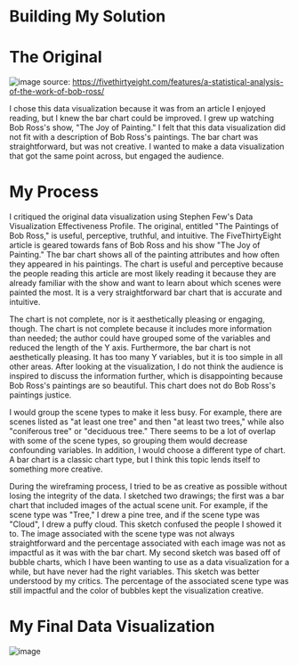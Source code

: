 # Building My Solution

# The Original
![image](https://user-images.githubusercontent.com/54918227/65198428-115ca080-da51-11e9-93ab-e4c51fc20cd6.png)
source: https://fivethirtyeight.com/features/a-statistical-analysis-of-the-work-of-bob-ross/

I chose this data visualization because it was from an article I enjoyed reading, but I knew the bar chart could be improved. I grew up watching Bob Ross's show, "The Joy of Painting." I felt that this data visualization did not fit with a description of Bob Ross's paintings. The bar chart was straightforward, but was not creative. I wanted to make a data visualization that got the same point across, but engaged the audience.


# My Process
I critiqued the original data visualization using Stephen Few's Data Visualization Effectiveness Profile. The original, entitled "The Paintings of Bob Ross," is useful, perceptive, truthful, and intuitive. The FiveThirtyEight article is geared towards fans of Bob Ross and his show "The Joy of Painting." The bar chart shows all of the painting attributes and how often they appeared in his paintings. The chart is useful and perceptive because the people reading this article are most likely reading it because they are already familiar with the show and want to learn about which scenes were painted the most. It is a very straightforward bar chart that is accurate and intuitive. 

The chart is not complete, nor is it aesthetically pleasing or engaging, though. The chart is not complete because it includes more information than needed; the author could have grouped some of the variables and reduced the length of the Y axis. Furthermore, the bar chart is not aesthetically pleasing. It has too many Y variables, but it is too simple in all other areas. After looking at the visualization, I do not think the audience is inspired to discuss the information further, which is disappointing because Bob Ross's paintings are so beautiful. This chart does not do Bob Ross's paintings justice. 

I would group the scene types to make it less busy. For example, there are scenes listed as "at least one tree" and then "at least two trees," while also "coniferous tree" or "deciduous tree." There seems to be a lot of overlap with some of the scene types, so grouping them would decrease confounding variables. In addition, I would choose a different type of chart. A bar chart is a classic chart type, but I think this topic lends itself to something more creative. 

During the wireframing process, I tried to be as creative as possible without losing the integrity of the data. I sketched two drawings; the first was a bar chart that included images of the actual scene unit. For example, if the scene type was "Tree," I drew a pine tree, and if the scene type was "Cloud", I drew a puffy cloud. This sketch confused the people I showed it to. The image associated with the scene type was not always straightforward and the percentage associated with each image was not as impactful as it was with the bar chart. My second sketch was based off of bubble charts, which I have been wanting to use as a data visualization for a while, but have never had the right variables. This sketch was better understood by my critics. The percentage of the associated scene type was still impactful and the color of bubbles kept the visualization creative.

# My Final Data Visualization
![image](https://user-images.githubusercontent.com/54918227/65200788-40294580-da56-11e9-9fab-be358b0e79be.png)
